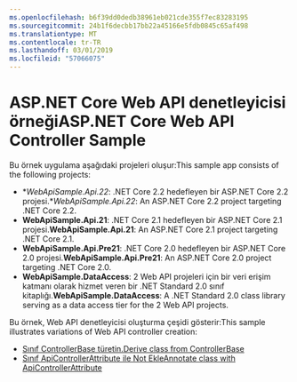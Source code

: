 ```yaml
---
ms.openlocfilehash: b6f39dd0dedb38961eb021cde355f7ec83283195
ms.sourcegitcommit: 24b1f6decbb17bb22a45166e5fdb0845c65af498
ms.translationtype: MT
ms.contentlocale: tr-TR
ms.lasthandoff: 03/01/2019
ms.locfileid: "57066075"
---
```

# <a name="aspnet-core-web-api-controller-sample"></a><span data-ttu-id="69403-101">ASP.NET Core Web API denetleyicisi örneği</span><span class="sxs-lookup"><span data-stu-id="69403-101">ASP.NET Core Web API Controller Sample</span></span>

<span data-ttu-id="69403-102">Bu örnek uygulama aşağıdaki projeleri oluşur:</span><span class="sxs-lookup"><span data-stu-id="69403-102">This sample app consists of the following projects:</span></span>

- <span data-ttu-id="69403-103">\**WebApiSample.Api.22*: .NET Core 2.2 hedefleyen bir ASP.NET Core 2.2 projesi.</span><span class="sxs-lookup"><span data-stu-id="69403-103">\**WebApiSample.Api.22*: An ASP.NET Core 2.2 project targeting .NET Core 2.2.</span></span>
- <span data-ttu-id="69403-104">**WebApiSample.Api.21**: .NET Core 2.1 hedefleyen bir ASP.NET Core 2.1 projesi.</span><span class="sxs-lookup"><span data-stu-id="69403-104">**WebApiSample.Api.21**: An ASP.NET Core 2.1 project targeting .NET Core 2.1.</span></span>
- <span data-ttu-id="69403-105">**WebApiSample.Api.Pre21**: .NET Core 2.0 hedefleyen bir ASP.NET Core 2.0 projesi.</span><span class="sxs-lookup"><span data-stu-id="69403-105">**WebApiSample.Api.Pre21**: An ASP.NET Core 2.0 project targeting .NET Core 2.0.</span></span>
- <span data-ttu-id="69403-106">**WebApiSample.DataAccess**: 2 Web API projeleri için bir veri erişim katmanı olarak hizmet veren bir .NET Standard 2.0 sınıf kitaplığı.</span><span class="sxs-lookup"><span data-stu-id="69403-106">**WebApiSample.DataAccess**: A .NET Standard 2.0 class library serving as a data access tier for the 2 Web API projects.</span></span>

<span data-ttu-id="69403-107">Bu örnek, Web API denetleyicisi oluşturma çeşidi gösterir:</span><span class="sxs-lookup"><span data-stu-id="69403-107">This sample illustrates variations of Web API controller creation:</span></span>

- [<span data-ttu-id="69403-108">Sınıf ControllerBase türetin.</span><span class="sxs-lookup"><span data-stu-id="69403-108">Derive class from ControllerBase</span></span>](https://docs.microsoft.com/aspnet/core/web-api#derive-class-from-controllerbase)
- [<span data-ttu-id="69403-109">Sınıf ApiControllerAttribute ile Not Ekle</span><span class="sxs-lookup"><span data-stu-id="69403-109">Annotate class with ApiControllerAttribute</span></span>](https://docs.microsoft.com/aspnet/core/web-api#annotate-class-with-apicontrollerattribute)
